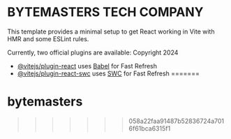 
# BYTEMASTERS TECH COMPANY

This template provides a minimal setup to get React working in Vite with HMR and some ESLint rules.

Currently, two official plugins are available:
Copyright 2024

- [@vitejs/plugin-react](https://github.com/vitejs/vite-plugin-react/blob/main/packages/plugin-react/README.md) uses [Babel](https://babeljs.io/) for Fast Refresh
- [@vitejs/plugin-react-swc](https://github.com/vitejs/vite-plugin-react-swc) uses [SWC](https://swc.rs/) for Fast Refresh
=======
# bytemasters
>>>>>>> 058a22faa91487b52836724a7016f61bca6315f1
